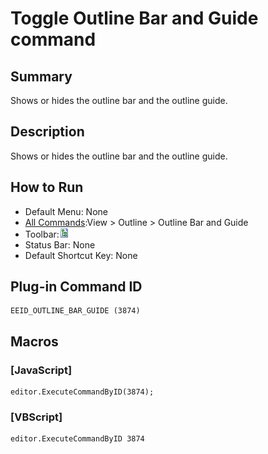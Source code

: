 # Toggle Outline Bar and Guide command

## Summary

Shows or hides the outline bar and the outline guide.

## Description

Shows or hides the outline bar and the outline guide.

## How to Run

- Default Menu: None
- [All Commands](../tools/all_commands):View >
Outline >
Outline Bar and Guide
- Toolbar:![Outline](../../images/plugin_outline.gif)
- Status Bar: None
- Default Shortcut Key: None

## Plug-in Command ID

```
EEID_OUTLINE_BAR_GUIDE (3874)
```

## Macros

### \[JavaScript\]

```
editor.ExecuteCommandByID(3874);
```

### \[VBScript\]

```
editor.ExecuteCommandByID 3874
```
